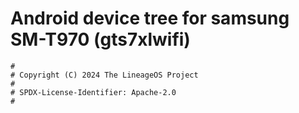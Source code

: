 # Android device tree for samsung SM-T970 (gts7xlwifi)

```
#
# Copyright (C) 2024 The LineageOS Project
#
# SPDX-License-Identifier: Apache-2.0
#
```
